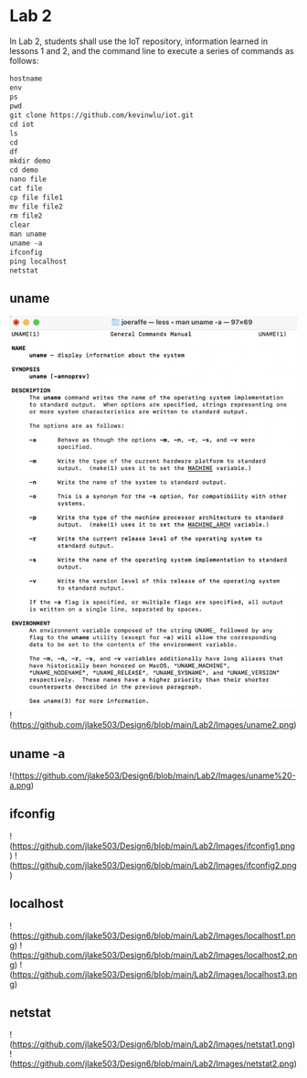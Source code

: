 # Lab 2
In Lab 2, students shall use the IoT repository, information learned in lessons 1 and 2, and the command line to execute a series of commands as follows:

```
hostname
env
ps
pwd
git clone https://github.com/kevinwlu/iot.git
cd iot
ls
cd
df
mkdir demo
cd demo
nano file
cat file
cp file file1
mv file file2
rm file2
clear
man uname
uname -a
ifconfig
ping localhost
netstat
```

## uname
![uname1](https://github.com/jlake503/Design6/blob/main/Lab2/Images/uname1.png)
!(https://github.com/jlake503/Design6/blob/main/Lab2/Images/uname2.png)

## uname -a
!(https://github.com/jlake503/Design6/blob/main/Lab2/Images/uname%20-a.png)

## ifconfig
!(https://github.com/jlake503/Design6/blob/main/Lab2/Images/ifconfig1.png)
!(https://github.com/jlake503/Design6/blob/main/Lab2/Images/ifconfig2.png)

## localhost
!(https://github.com/jlake503/Design6/blob/main/Lab2/Images/localhost1.png)
!(https://github.com/jlake503/Design6/blob/main/Lab2/Images/localhost2.png)
!(https://github.com/jlake503/Design6/blob/main/Lab2/Images/localhost3.png)

## netstat
!(https://github.com/jlake503/Design6/blob/main/Lab2/Images/netstat1.png)
!(https://github.com/jlake503/Design6/blob/main/Lab2/Images/netstat2.png)




